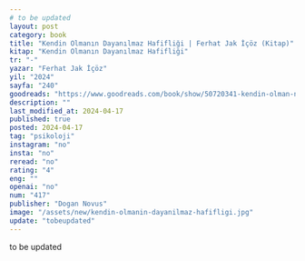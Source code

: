 ```yaml
---
# to be updated
layout: post
category: book
title: "Kendin Olmanın Dayanılmaz Hafifliği | Ferhat Jak İçöz (Kitap)"
kitap: "Kendin Olmanın Dayanılmaz Hafifliği"
tr: "-"
yazar: "Ferhat Jak İçöz"
yil: "2024"
sayfa: "240"
goodreads: "https://www.goodreads.com/book/show/50720341-kendin-olman-n-dayan-lmaz-hafifli-i"
description: ""
last_modified_at: 2024-04-17
published: true
posted: 2024-04-17
tag: "psikoloji"
instagram: "no"
insta: "no"
reread: "no"
rating: "4"
eng: ""
openai: "no"
num: "417"
publisher: "Dogan Novus"
image: "/assets/new/kendin-olmanin-dayanilmaz-hafifligi.jpg"
update: "tobeupdated"
---
```


to be updated
